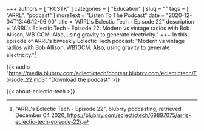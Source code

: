 +++
authors = [ "K0STK" ]
categories = [ "Education" ]
slug = ""
tags = [ "ARRL", "podcast" ]
moreText = "Listen To The Podcast"
date = "2020-12-04T13:46:12-06:00"
title = "ARRL's Eclectic Tech - Episode 22"
description = "ARRL's Eclectic Tech - Episode 22: Modern vs vintage radios with Bob Allison, WB1GCM. Also, using gravity to generate electricity."
+++
In this episode of ARRL's biweekly Eclectic Tech podcast: "Modern vs vintage radios with Bob Allison, WB1GCM. Also, using gravity to generate electricity."[^1]

[^1]: "ARRL's Eclectic Tech - Episode 22", blubrry podcasting, retrieved December 04 2020, https://blubrry.com/eclectictech/69897075/arrls-eclectic-tech-episode-22/.

<!--more-->

{{< audio "https://media.blubrry.com/eclectictech/content.blubrry.com/eclectictech/Episode_22.mp3" "Download the podcast" >}}

{{< about-eclectic-tech >}}
